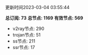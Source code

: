 更新时间2023-03-04 03:55:44

**总订阅: 73**
**总节点: 1169**
**有效节点: 569**
- v2ray节点: 290
- trojan节点: 51
- ss节点: 211
- ssr节点: 17
